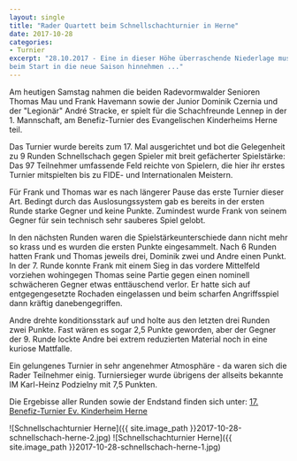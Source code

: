 ```yaml
---
layout: single
title: "Rader Quartett beim Schnellschachturnier in Herne"
date: 2017-10-28
categories: 
- Turnier
excerpt: "28.10.2017 - Eine in dieser Höhe überraschende Niederlage musste die 1.Mannschaft
beim Start in die neue Saison hinnehmen ..."
---
```


Am heutigen Samstag nahmen die beiden Radevormwalder Senioren
Thomas Mau und Frank Havemann sowie der Junior Dominik Czernia
und der "Legionär" André Stracke, er spielt für die Schachfreunde
Lennep in der 1. Mannschaft, am Benefiz-Turnier des Evangelischen
Kinderheims Herne teil.

Das Turnier wurde bereits zum 17. Mal ausgerichtet und bot die
Gelegenheit zu 9 Runden Schnellschach gegen Spieler mit breit
gefächerter Spielstärke: Das 97 Teilnehmer umfassende Feld
reichte von Spielern, die hier ihr erstes Turnier mitspielten bis
zu FIDE- und Internationalen Meistern.

Für Frank und Thomas war es nach längerer Pause das erste Turnier
dieser Art. Bedingt durch das Auslosungssystem gab es bereits in
der ersten Runde starke Gegner und keine Punkte. Zumindest wurde
Frank von seinem Gegner für sein technisch sehr sauberes Spiel
gelobt.

In den nächsten Runden waren die Spielstärkeunterschiede dann
nicht mehr so krass und es wurden die ersten Punkte
eingesammelt. Nach 6 Runden hatten Frank und Thomas jeweils drei,
Dominik zwei und Andre einen Punkt. In der 7. Runde konnte Frank
mit einem Sieg in das vordere Mittelfeld vorziehen wohingegen
Thomas seine Partie gegen einen nominell schwächeren Gegner etwas
enttäuschend verlor. Er hatte sich auf entgegengesetzte Rochaden
eingelassen und beim scharfen Angriffsspiel dann kräftig
danebengegriffen.

Andre drehte konditionsstark auf und holte aus den letzten drei
Runden zwei Punkte. Fast wären es sogar 2,5 Punkte geworden, aber
der Gegner der 9. Runde lockte Andre bei extrem reduzierten
Material noch in eine kuriose Mattfalle.

Ein gelungenes Turnier in sehr angenehmer Atmosphäre - da waren
sich die Rader Teilnehmer einig. Turniersieger wurde übrigens der
allseits bekannte IM Karl-Heinz Podzielny mit 7,5 Punkten.

Die Ergebisse aller Runden sowie der Endstand finden sich unter:
[17. Benefiz-Turnier Ev. Kinderheim Herne](http://Benefiz2017.ev-kinderheim-herne.de)

![Schnellschachturnier Herne]({{ site.image_path }}2017-10-28-schnellschach-herne-2.jpg)
![Schnellschachturnier Herne]({{ site.image_path }}2017-10-28-schnellschach-herne-1.jpg)
